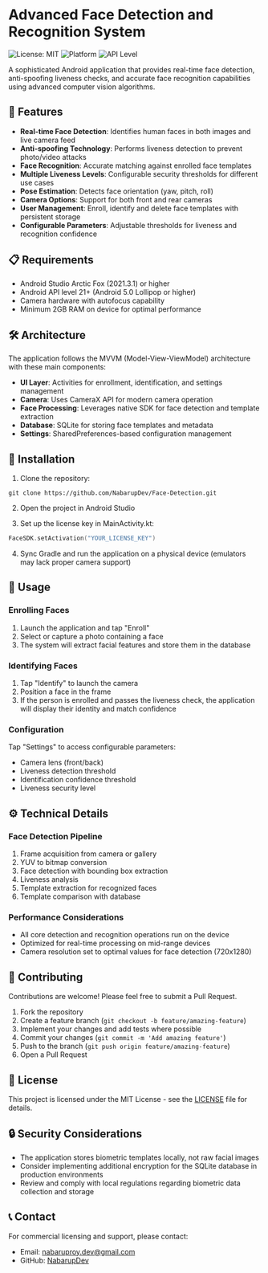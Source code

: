 # Advanced Face Detection and Recognition System

![License: MIT](https://img.shields.io/badge/License-MIT-blue.svg)
![Platform](https://img.shields.io/badge/Platform-Android-green.svg)
![API Level](https://img.shields.io/badge/API-21%2B-brightgreen.svg)

A sophisticated Android application that provides real-time face detection, anti-spoofing liveness checks, and accurate face recognition capabilities using advanced computer vision algorithms.

## 🌟 Features

- **Real-time Face Detection**: Identifies human faces in both images and live camera feed
- **Anti-spoofing Technology**: Performs liveness detection to prevent photo/video attacks
- **Face Recognition**: Accurate matching against enrolled face templates
- **Multiple Liveness Levels**: Configurable security thresholds for different use cases
- **Pose Estimation**: Detects face orientation (yaw, pitch, roll)
- **Camera Options**: Support for both front and rear cameras
- **User Management**: Enroll, identify and delete face templates with persistent storage
- **Configurable Parameters**: Adjustable thresholds for liveness and recognition confidence

## 📋 Requirements

- Android Studio Arctic Fox (2021.3.1) or higher
- Android API level 21+ (Android 5.0 Lollipop or higher)
- Camera hardware with autofocus capability
- Minimum 2GB RAM on device for optimal performance

## 🛠️ Architecture

The application follows the MVVM (Model-View-ViewModel) architecture with these main components:

- **UI Layer**: Activities for enrollment, identification, and settings management
- **Camera**: Uses CameraX API for modern camera operation
- **Face Processing**: Leverages native SDK for face detection and template extraction
- **Database**: SQLite for storing face templates and metadata
- **Settings**: SharedPreferences-based configuration management

## 🚀 Installation

1. Clone the repository:
```
git clone https://github.com/NabarupDev/Face-Detection.git
```

2. Open the project in Android Studio

3. Set up the license key in MainActivity.kt:
```kotlin
FaceSDK.setActivation("YOUR_LICENSE_KEY")
```

4. Sync Gradle and run the application on a physical device (emulators may lack proper camera support)

## 📱 Usage

### Enrolling Faces
1. Launch the application and tap "Enroll"
2. Select or capture a photo containing a face
3. The system will extract facial features and store them in the database

### Identifying Faces
1. Tap "Identify" to launch the camera
2. Position a face in the frame
3. If the person is enrolled and passes the liveness check, the application will display their identity and match confidence

### Configuration
Tap "Settings" to access configurable parameters:
- Camera lens (front/back)
- Liveness detection threshold
- Identification confidence threshold
- Liveness security level

## ⚙️ Technical Details

### Face Detection Pipeline
1. Frame acquisition from camera or gallery
2. YUV to bitmap conversion
3. Face detection with bounding box extraction
4. Liveness analysis
5. Template extraction for recognized faces
6. Template comparison with database

### Performance Considerations
- All core detection and recognition operations run on the device
- Optimized for real-time processing on mid-range devices
- Camera resolution set to optimal values for face detection (720x1280)

## 🤝 Contributing

Contributions are welcome! Please feel free to submit a Pull Request.

1. Fork the repository
2. Create a feature branch (`git checkout -b feature/amazing-feature`)
3. Implement your changes and add tests where possible
4. Commit your changes (`git commit -m 'Add amazing feature'`)
5. Push to the branch (`git push origin feature/amazing-feature`)
6. Open a Pull Request

## 📝 License

This project is licensed under the MIT License - see the [LICENSE](LICENSE) file for details.

## 🔒 Security Considerations

- The application stores biometric templates locally, not raw facial images
- Consider implementing additional encryption for the SQLite database in production environments
- Review and comply with local regulations regarding biometric data collection and storage

## 📞 Contact

For commercial licensing and support, please contact:
- Email: nabaruproy.dev@gmail.com
- GitHub: [NabarupDev](https://github.com/NabarupDev)
